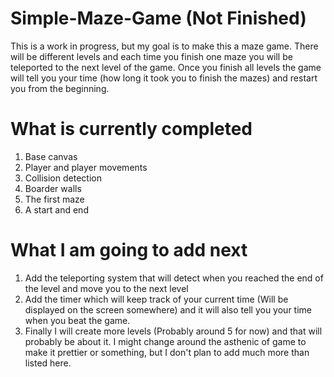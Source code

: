 # Simple-Maze-Game (Not Finished)
This is a work in progress, but my goal is to make this a maze game. There will be different levels and each time you finish one maze you will be teleported to the next level of the game. Once you finish all levels the game will tell you your time (how long it took you to finish the mazes) and restart you from the beginning. 

# What is currently completed
1. Base canvas
2. Player and player movements
3. Collision detection 
4. Boarder walls 
5. The first maze
6. A start and end 

# What I am going to add next
1. Add the teleporting system that will detect when you reached the end of the level and move you to the next level
2. Add the timer which will keep track of your current time (Will be displayed on the screen somewhere) and it will also tell you your time when you beat the game.
3. Finally I will create more levels (Probably around 5 for now) and that will probably be about it. I might change around the asthenic of game to make it prettier or something, but I don't plan to add much more than listed here. 
